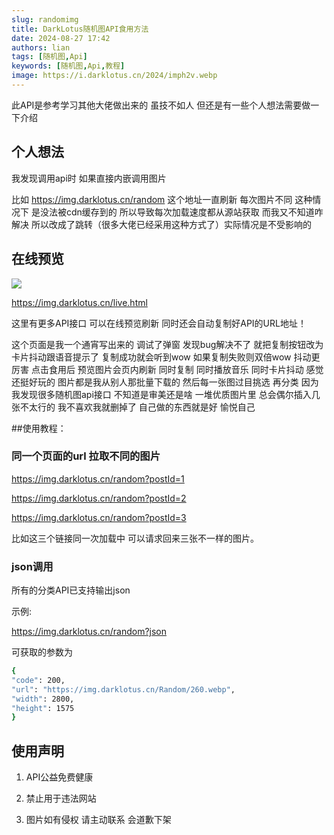 ```yaml
---
slug: randomimg
title: DarkLotus随机图API食用方法
date: 2024-08-27 17:42
authors: lian
tags: [随机图,Api]
keywords: [随机图,Api,教程]
image: https://i.darklotus.cn/2024/imph2v.webp
---
```


此API是参考学习其他大佬做出来的 虽技不如人 但还是有一些个人想法需要做一下介绍 

<!-- truncate -->

## 个人想法

我发现调用api时 如果直接内嵌调用图片


比如 https://img.darklotus.cn/random 这个地址一直刷新 每次图片不同 这种情况下 是没法被cdn缓存到的 所以导致每次加载速度都从源站获取 而我又不知道咋解决 所以改成了跳转（很多大佬已经采用这种方式了）实际情况是不受影响的

## 在线预览

![](https://i.darklotus.cn/2024/imph2v.webp)

https://img.darklotus.cn/live.html

这里有更多API接口 可以在线预览刷新 同时还会自动复制好API的URL地址！

这个页面是我一个通宵写出来的 调试了弹窗 发现bug解决不了 就把复制按钮改为卡片抖动跟语音提示了 复制成功就会听到wow 如果复制失败则双倍wow 抖动更厉害 点击食用后 预览图片会页内刷新 同时复制 同时播放音乐 同时卡片抖动 感觉还挺好玩的 图片都是我从别人那批量下载的 然后每一张图过目挑选 再分类 因为我发现很多随机图api接口 不知道是审美还是啥 一堆优质图片里 总会偶尔插入几张不太行的 我不喜欢我就删掉了 自己做的东西就是好 愉悦自己





##使用教程：

### 同一个页面的url 拉取不同的图片

https://img.darklotus.cn/random?postId=1

https://img.darklotus.cn/random?postId=2

https://img.darklotus.cn/random?postId=3

比如这三个链接同一次加载中 可以请求回来三张不一样的图片。


### json调用

所有的分类API已支持输出json

示例:

https://img.darklotus.cn/random?json

可获取的参数为

```bash
{
"code": 200,
"url": "https://img.darklotus.cn/Random/260.webp",
"width": 2800,
"height": 1575
}
```


## 使用声明

1. API公益免费健康

2. 禁止用于违法网站

3. 图片如有侵权 请主动联系 会道歉下架

